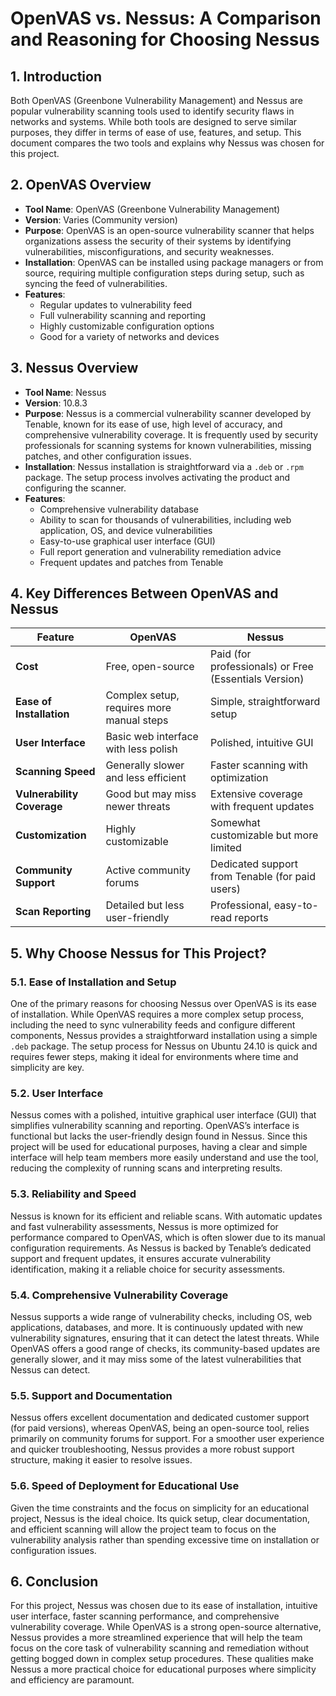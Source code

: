 # OpenVAS vs. Nessus: A Comparison and Reasoning for Choosing Nessus

## 1. Introduction
Both OpenVAS (Greenbone Vulnerability Management) and Nessus are popular vulnerability scanning tools used to identify security flaws in networks and systems. While both tools are designed to serve similar purposes, they differ in terms of ease of use, features, and setup. This document compares the two tools and explains why Nessus was chosen for this project.

## 2. OpenVAS Overview
- **Tool Name**: OpenVAS (Greenbone Vulnerability Management)
- **Version**: Varies (Community version)
- **Purpose**: OpenVAS is an open-source vulnerability scanner that helps organizations assess the security of their systems by identifying vulnerabilities, misconfigurations, and security weaknesses.
- **Installation**: OpenVAS can be installed using package managers or from source, requiring multiple configuration steps during setup, such as syncing the feed of vulnerabilities.
- **Features**:
  - Regular updates to vulnerability feed
  - Full vulnerability scanning and reporting
  - Highly customizable configuration options
  - Good for a variety of networks and devices

## 3. Nessus Overview
- **Tool Name**: Nessus
- **Version**: 10.8.3
- **Purpose**: Nessus is a commercial vulnerability scanner developed by Tenable, known for its ease of use, high level of accuracy, and comprehensive vulnerability coverage. It is frequently used by security professionals for scanning systems for known vulnerabilities, missing patches, and other configuration issues.
- **Installation**: Nessus installation is straightforward via a `.deb` or `.rpm` package. The setup process involves activating the product and configuring the scanner.
- **Features**:
  - Comprehensive vulnerability database
  - Ability to scan for thousands of vulnerabilities, including web application, OS, and device vulnerabilities
  - Easy-to-use graphical user interface (GUI)
  - Full report generation and vulnerability remediation advice
  - Frequent updates and patches from Tenable

## 4. Key Differences Between OpenVAS and Nessus

| Feature                   | OpenVAS                               | Nessus                                |
|---------------------------|---------------------------------------|---------------------------------------|
| **Cost**                  | Free, open-source                     | Paid (for professionals) or Free (Essentials Version)    |
| **Ease of Installation**  | Complex setup, requires more manual steps | Simple, straightforward setup         |
| **User Interface**        | Basic web interface with less polish  | Polished, intuitive GUI               |
| **Scanning Speed**        | Generally slower and less efficient   | Faster scanning with optimization     |
| **Vulnerability Coverage**| Good but may miss newer threats       | Extensive coverage with frequent updates |
| **Customization**         | Highly customizable                  | Somewhat customizable but more limited|
| **Community Support**     | Active community forums               | Dedicated support from Tenable (for paid users) |
| **Scan Reporting**        | Detailed but less user-friendly       | Professional, easy-to-read reports    |

## 5. Why Choose Nessus for This Project?

### 5.1. Ease of Installation and Setup
One of the primary reasons for choosing Nessus over OpenVAS is its ease of installation. While OpenVAS requires a more complex setup process, including the need to sync vulnerability feeds and configure different components, Nessus provides a straightforward installation using a simple `.deb` package. The setup process for Nessus on Ubuntu 24.10 is quick and requires fewer steps, making it ideal for environments where time and simplicity are key.

### 5.2. User Interface
Nessus comes with a polished, intuitive graphical user interface (GUI) that simplifies vulnerability scanning and reporting. OpenVAS’s interface is functional but lacks the user-friendly design found in Nessus. Since this project will be used for educational purposes, having a clear and simple interface will help team members more easily understand and use the tool, reducing the complexity of running scans and interpreting results.

### 5.3. Reliability and Speed
Nessus is known for its efficient and reliable scans. With automatic updates and fast vulnerability assessments, Nessus is more optimized for performance compared to OpenVAS, which is often slower due to its manual configuration requirements. As Nessus is backed by Tenable’s dedicated support and frequent updates, it ensures accurate vulnerability identification, making it a reliable choice for security assessments.

### 5.4. Comprehensive Vulnerability Coverage
Nessus supports a wide range of vulnerability checks, including OS, web applications, databases, and more. It is continuously updated with new vulnerability signatures, ensuring that it can detect the latest threats. While OpenVAS offers a good range of checks, its community-based updates are generally slower, and it may miss some of the latest vulnerabilities that Nessus can detect.

### 5.5. Support and Documentation
Nessus offers excellent documentation and dedicated customer support (for paid versions), whereas OpenVAS, being an open-source tool, relies primarily on community forums for support. For a smoother user experience and quicker troubleshooting, Nessus provides a more robust support structure, making it easier to resolve issues.

### 5.6. Speed of Deployment for Educational Use
Given the time constraints and the focus on simplicity for an educational project, Nessus is the ideal choice. Its quick setup, clear documentation, and efficient scanning will allow the project team to focus on the vulnerability analysis rather than spending excessive time on installation or configuration issues.

## 6. Conclusion
For this project, Nessus was chosen due to its ease of installation, intuitive user interface, faster scanning performance, and comprehensive vulnerability coverage. While OpenVAS is a strong open-source alternative, Nessus provides a more streamlined experience that will help the team focus on the core task of vulnerability scanning and remediation without getting bogged down in complex setup procedures. These qualities make Nessus a more practical choice for educational purposes where simplicity and efficiency are paramount.


